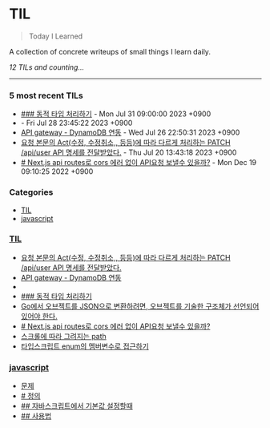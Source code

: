 # TIL
> Today I Learned


A collection of concrete writeups of small things I learn daily.


_12 TILs and counting..._

---

### 5 most recent TILs

- [### 동적 타입 처리하기](TIL/go_dynamic_type.md) - Mon Jul 31 09:00:00 2023 +0900
- [](TIL/HTML_escaping.md) - Fri Jul 28 23:45:22 2023 +0900
- [API gateway - DynamoDB 연동](TIL/APIgateway_DynamoDB_Integration.md) - Wed Jul 26 22:50:31 2023 +0900
- [요청 본문의 Act(수정, 수정취소,, 등등)에 따라 다르게 처리하는 PATCH /api/user API 명세를 전달받았다.](TIL/2023.07.20_shouldbindjson.md) - Thu Jul 20 13:43:18 2023 +0900
- [# Next.js api routes로 cors 에러 없이 API요청 보낼수 있을까?](TIL/nextjs_api_routes.md) - Mon Dec 19 09:10:25 2022 +0900

### Categories

- [TIL](#TIL)
- [javascript](#javascript)

### [TIL](#TIL)
- [요청 본문의 Act(수정, 수정취소,, 등등)에 따라 다르게 처리하는 PATCH /api/user API 명세를 전달받았다.](TIL/2023.07.20_shouldbindjson.md)
- [API gateway - DynamoDB 연동](TIL/APIgateway_DynamoDB_Integration.md)
- [](TIL/HTML_escaping.md)
- [### 동적 타입 처리하기](TIL/go_dynamic_type.md)
- [Go에서 오브젝트를 JSON으로 변환하려면, 오브젝트를 기술한 구조체가 선언되어 있어야 한다.](TIL/go_omitempty.md)
- [# Next.js api routes로 cors 에러 없이 API요청 보낼수 있을까?](TIL/nextjs_api_routes.md)
- [스크롤에 따라 그려지는 path](TIL/scrollpath.md)
- [타입스크립트 enum의 멤버변수로 접근하기](TIL/typescript_enum.md)

### [javascript](#javascript)
- [문제](javascript/async-task-in-forEach.md)
- [# 정의](javascript/closure.md)
- [## 자바스크립트에서 기본값 설정할때](javascript/nullish-coalescing-operator.md)
- [## 사용법](javascript/sort-method.md)


